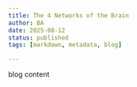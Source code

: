 ```yaml
---
title: The 4 Networks of the Brain
author: BA
date: 2025-08-12
status: published
tags: [markdown, metadata, blog]

---
```



blog content